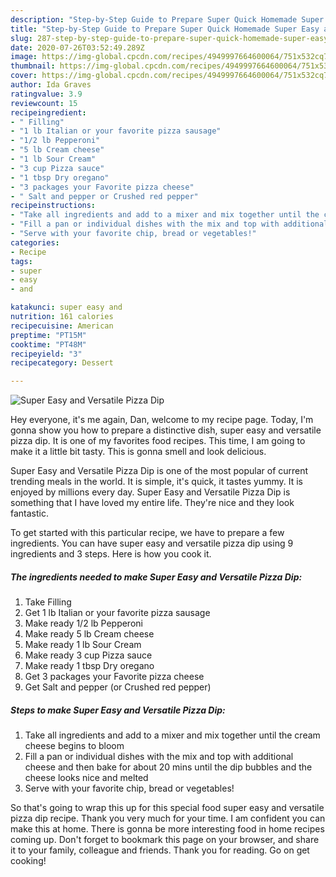 ```yaml
---
description: "Step-by-Step Guide to Prepare Super Quick Homemade Super Easy and Versatile Pizza Dip"
title: "Step-by-Step Guide to Prepare Super Quick Homemade Super Easy and Versatile Pizza Dip"
slug: 287-step-by-step-guide-to-prepare-super-quick-homemade-super-easy-and-versatile-pizza-dip
date: 2020-07-26T03:52:49.289Z
image: https://img-global.cpcdn.com/recipes/4949997664600064/751x532cq70/super-easy-and-versatile-pizza-dip-recipe-main-photo.jpg
thumbnail: https://img-global.cpcdn.com/recipes/4949997664600064/751x532cq70/super-easy-and-versatile-pizza-dip-recipe-main-photo.jpg
cover: https://img-global.cpcdn.com/recipes/4949997664600064/751x532cq70/super-easy-and-versatile-pizza-dip-recipe-main-photo.jpg
author: Ida Graves
ratingvalue: 3.9
reviewcount: 15
recipeingredient:
- " Filling"
- "1 lb Italian or your favorite pizza sausage"
- "1/2 lb Pepperoni"
- "5 lb Cream cheese"
- "1 lb Sour Cream"
- "3 cup Pizza sauce"
- "1 tbsp Dry oregano"
- "3 packages your Favorite pizza cheese"
- " Salt and pepper or Crushed red pepper"
recipeinstructions:
- "Take all ingredients and add to a mixer and mix together until the cream cheese begins to bloom"
- "Fill a pan or individual dishes with the mix and top with additional cheese and then bake for about 20 mins until the dip bubbles and the cheese looks nice and melted"
- "Serve with your favorite chip, bread or vegetables!"
categories:
- Recipe
tags:
- super
- easy
- and

katakunci: super easy and 
nutrition: 161 calories
recipecuisine: American
preptime: "PT15M"
cooktime: "PT48M"
recipeyield: "3"
recipecategory: Dessert

---
```



![Super Easy and Versatile Pizza Dip](https://img-global.cpcdn.com/recipes/4949997664600064/751x532cq70/super-easy-and-versatile-pizza-dip-recipe-main-photo.jpg)

Hey everyone, it's me again, Dan, welcome to my recipe page. Today, I'm gonna show you how to prepare a distinctive dish, super easy and versatile pizza dip. It is one of my favorites food recipes. This time, I am going to make it a little bit tasty. This is gonna smell and look delicious.

Super Easy and Versatile Pizza Dip is one of the most popular of current trending meals in the world. It is simple, it's quick, it tastes yummy. It is enjoyed by millions every day. Super Easy and Versatile Pizza Dip is something that I have loved my entire life. They're nice and they look fantastic.




To get started with this particular recipe, we have to prepare a few ingredients. You can have super easy and versatile pizza dip using 9 ingredients and 3 steps. Here is how you cook it.

<!--inarticleads1-->

##### The ingredients needed to make Super Easy and Versatile Pizza Dip:

1. Take  Filling
1. Get 1 lb Italian or your favorite pizza sausage
1. Make ready 1/2 lb Pepperoni
1. Make ready 5 lb Cream cheese
1. Make ready 1 lb Sour Cream
1. Make ready 3 cup Pizza sauce
1. Make ready 1 tbsp Dry oregano
1. Get 3 packages your Favorite pizza cheese
1. Get  Salt and pepper (or Crushed red pepper)




<!--inarticleads2-->

##### Steps to make Super Easy and Versatile Pizza Dip:

1. Take all ingredients and add to a mixer and mix together until the cream cheese begins to bloom
1. Fill a pan or individual dishes with the mix and top with additional cheese and then bake for about 20 mins until the dip bubbles and the cheese looks nice and melted
1. Serve with your favorite chip, bread or vegetables!




So that's going to wrap this up for this special food super easy and versatile pizza dip recipe. Thank you very much for your time. I am confident you can make this at home. There is gonna be more interesting food in home recipes coming up. Don't forget to bookmark this page on your browser, and share it to your family, colleague and friends. Thank you for reading. Go on get cooking!
